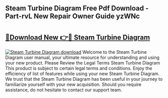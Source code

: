 ## Steam Turbine Diagram Free Pdf Download - Part-rvL New Repair Owner Guide yzWNc

# <h2><a href="http://dfnylo0.blite.top/?on=Steam+Turbine+Diagram">🔗Download New 👉🔴 Steam Turbine Diagram</a></h2>

[![Steam Turbine Diagram download](https://i.imgur.com/lujVjoI.png)](http://dfnylo0.blite.top/?on=Steam+Turbine+Diagram)
Welcome to the Steam Turbine Diagram user manual, your ultimate resource for understanding and using your new product. Please Review the Legal Terms Steam Turbine Diagram This product is subject to certain legal terms and conditions. Enjoy the efficiency of list of features while using your new Steam Turbine Diagram. We trust that the Steam Turbine Diagram has been useful in your journey to familiarize yourself with your new acquisition. Should you require assistance, do not hesitate to contact our support team.
